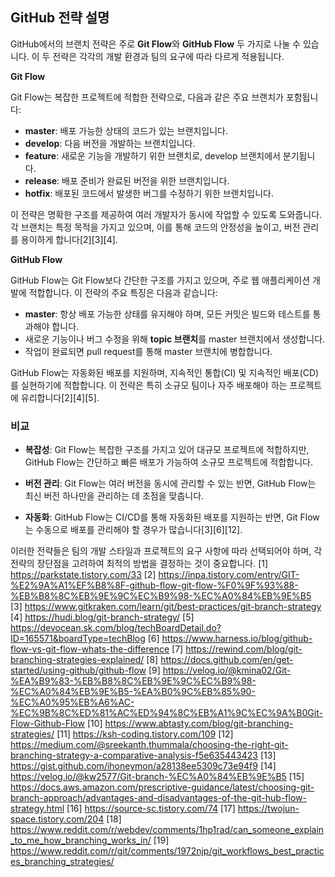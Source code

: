## GitHub 전략 설명

GitHub에서의 브랜치 전략은 주로 **Git Flow**와 **GitHub Flow** 두 가지로 나눌 수 있습니다. 이 두 전략은 각각의 개발 환경과 팀의 요구에 따라 다르게 적용됩니다.

**Git Flow**

Git Flow는 복잡한 프로젝트에 적합한 전략으로, 다음과 같은 주요 브랜치가 포함됩니다:

- **master**: 배포 가능한 상태의 코드가 있는 브랜치입니다.
- **develop**: 다음 버전을 개발하는 브랜치입니다.
- **feature**: 새로운 기능을 개발하기 위한 브랜치로, develop 브랜치에서 분기됩니다.
- **release**: 배포 준비가 완료된 버전을 위한 브랜치입니다.
- **hotfix**: 배포된 코드에서 발생한 버그를 수정하기 위한 브랜치입니다.

이 전략은 명확한 구조를 제공하여 여러 개발자가 동시에 작업할 수 있도록 도와줍니다. 각 브랜치는 특정 목적을 가지고 있으며, 이를 통해 코드의 안정성을 높이고, 버전 관리를 용이하게 합니다[2][3][4].

**GitHub Flow**

GitHub Flow는 Git Flow보다 간단한 구조를 가지고 있으며, 주로 웹 애플리케이션 개발에 적합합니다. 이 전략의 주요 특징은 다음과 같습니다:

- **master**: 항상 배포 가능한 상태를 유지해야 하며, 모든 커밋은 빌드와 테스트를 통과해야 합니다.
- 새로운 기능이나 버그 수정을 위해 **topic 브랜치**를 master 브랜치에서 생성합니다.
- 작업이 완료되면 pull request를 통해 master 브랜치에 병합합니다.

GitHub Flow는 자동화된 배포를 지원하며, 지속적인 통합(CI) 및 지속적인 배포(CD)를 실현하기에 적합합니다. 이 전략은 특히 소규모 팀이나 자주 배포해야 하는 프로젝트에 유리합니다[2][4][5].

### **비교**

- **복잡성**: Git Flow는 복잡한 구조를 가지고 있어 대규모 프로젝트에 적합하지만, GitHub Flow는 간단하고 빠른 배포가 가능하여 소규모 프로젝트에 적합합니다.
  
- **버전 관리**: Git Flow는 여러 버전을 동시에 관리할 수 있는 반면, GitHub Flow는 최신 버전 하나만을 관리하는 데 초점을 맞춥니다.

- **자동화**: GitHub Flow는 CI/CD를 통해 자동화된 배포를 지원하는 반면, Git Flow는 수동으로 배포를 관리해야 할 경우가 많습니다[3][6][12].

이러한 전략들은 팀의 개발 스타일과 프로젝트의 요구 사항에 따라 선택되어야 하며, 각 전략의 장단점을 고려하여 최적의 방법을 결정하는 것이 중요합니다.
[1] https://parkstate.tistory.com/33
[2] https://inpa.tistory.com/entry/GIT-%E2%9A%A1%EF%B8%8F-github-flow-git-flow-%F0%9F%93%88-%EB%B8%8C%EB%9E%9C%EC%B9%98-%EC%A0%84%EB%9E%B5
[3] https://www.gitkraken.com/learn/git/best-practices/git-branch-strategy
[4] https://hudi.blog/git-branch-strategy/
[5] https://devocean.sk.com/blog/techBoardDetail.do?ID=165571&boardType=techBlog
[6] https://www.harness.io/blog/github-flow-vs-git-flow-whats-the-difference
[7] https://rewind.com/blog/git-branching-strategies-explained/
[8] https://docs.github.com/en/get-started/using-github/github-flow
[9] https://velog.io/@kmina02/Git-%EA%B9%83-%EB%B8%8C%EB%9E%9C%EC%B9%98-%EC%A0%84%EB%9E%B5-%EA%B0%9C%EB%85%90-%EC%A0%95%EB%A6%AC-%EC%9B%8C%ED%81%AC%ED%94%8C%EB%A1%9C%EC%9A%B0Git-Flow-Github-Flow
[10] https://www.abtasty.com/blog/git-branching-strategies/
[11] https://ksh-coding.tistory.com/109
[12] https://medium.com/@sreekanth.thummala/choosing-the-right-git-branching-strategy-a-comparative-analysis-f5e635443423
[13] https://gist.github.com/ihoneymon/a28138ee5309c73e94f9
[14] https://velog.io/@kw2577/Git-branch-%EC%A0%84%EB%9E%B5
[15] https://docs.aws.amazon.com/prescriptive-guidance/latest/choosing-git-branch-approach/advantages-and-disadvantages-of-the-git-hub-flow-strategy.html
[16] https://source-sc.tistory.com/74
[17] https://twojun-space.tistory.com/204
[18] https://www.reddit.com/r/webdev/comments/1hp1rad/can_someone_explain_to_me_how_branching_works_in/
[19] https://www.reddit.com/r/git/comments/1972njp/git_workflows_best_practices_branching_strategies/
